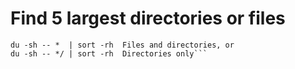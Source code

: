 # Find 5 largest directories or files

```du -a | sort -n -r | head -n 5
du -sh -- *  | sort -rh  Files and directories, or
du -sh -- */ | sort -rh  Directories only```
